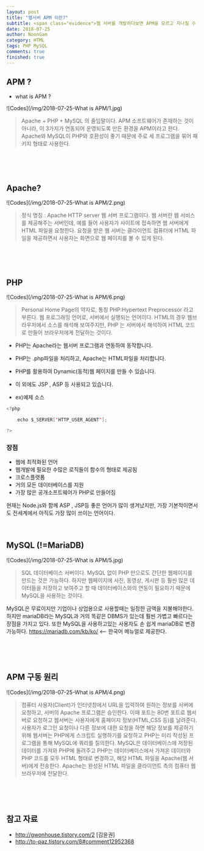 ```yaml
---
layout: post
title: "웹서버 APM 이란?"
subtitle: <span class="evidence">웹 서버를 개발하다보면 APM을 모르고 지나칠 수 없다.</span>
date: 2018-07-25
author: NoonGam
category: HTML
tags: PHP MySQL
comments: true
finished: true
---
```




## APM ?

- what is APM ? <br>

![Codes](/img/2018-07-25-What is APM/1.jpg)
> Apache + PHP + MySQL 의 줄임말이다. APM 소프트웨어가 존재하는 것이 아니라, 이 3가지가 연동되어 운영되도록 만든 환경을 APM이라고 한다. Apache와 MySQL이 PHP와 호환성이 좋기 때문에 주로 세 프로그램을 묶어 패키지 형태로 사용한다.


<br><br><br>

## Apache?

![Codes](/img/2018-07-25-What is APM/2.png)
> 정식 명칭 : Apache HTTP server
웹 서버 프로그램이다. 웹 서버란 웹 서비스를 제공해주는 서버인데, 예를 들어 사용자가 사이트에 접속하면 웹 서버에게 HTML 파일을 요청한다. 요청을 받은 웹 서버는 클라이언트 컴퓨터에 HTML 파일을 제공하면서 사용자는 화면으로 웹 페이지를 볼 수 있게 된다.

<br><br><br>

## PHP

![Codes](/img/2018-07-25-What is APM/6.png)

> Personal Home Page의 약자로, 통칭 PHP:Hypertext Preprocessor 라고 부른다.
웹 프로그래밍 언어로, 서버에서 실행되는 언어이다. HTML의 경우 웹브라우저에서 소스를 해석해 보여주지만, PHP 는 서버에서 해석하여 HTML 코드로 만들어 브라우저에게 전달하는 것이다.

- PHP는 Apache라는 웹서버 프로그램과 연동하여 동작합니다.
- PHP는 .php파일을 처리하고, Apache는 HTML파일을 처리합니다.
- PHP를 활용하여 Dynamic(동적)웹 페이지를 만들 수 있습니다.
- 이 외에도 JSP , ASP 등 사용되고 있습니다.

- ex)예제 소스
```java
<?php

    echo $_SERVER['HTTP_USER_AGENT'];

?>
```


### 장점

- 웹에 최적화된 언어
- 웹개발에 필요한 수많은 로직들이 함수의 형태로 제공됨
- 크로스플랫폼
- 거의 모든 데이터베이스를 지원
- 가장 많은 공개소프트웨어가 PHP로 만들어짐

현재는 Node.js와 함께 ASP , JSP등 좋은 언어가 많이 생겨났지만, 가장 기본적이면서도 전세계에서 아직도 가장 많이 쓰이는 언어이다.
<br><br><br>

## MySQL (!=MariaDB)

![Codes](/img/2018-07-25-What is APM/5.jpg)

> SQL 데이터베이스 서버이다. MySQL 없이 PHP 만으로도 간단한 웹페이지를 만드는 것은 가능하다. 하지만 웹페이지에 사진, 동영상, 게시판 등 훨씬 많은 데이터들을 저장하고 보여주고 할 때 데이터베이스와의 연동이 필요하기 때문에 MySQL을 사용하는 것이다.

MySQL은 무료이지만 기업이나 상업용으로 사용할때는 일정한 금액을 지불해야한다. 하지만 mariaDB라는 MySQL과 거의 똑같은 DBMS가 있는데 훨씬 가볍고 빠르다는 장점을 가지고 있다. 또한 MySQL을 사용하고있는 사용자도 손 쉽게 mariaDB로 변경 가능하다.
https://mariadb.com/kb/ko/ <-- 한국어 메뉴얼로 제공한다.

<br><br><br>

## APM 구동 원리

![Codes](/img/2018-07-25-What is APM/4.png)

> 컴퓨터 사용자(Client)가 인터넷창에서 URL을 입력하여 원하는 정보를 서버에 요청하고, 서버의 Apache 프로그램은 승인한다. 이때 포트는 80번 포트로 웹서버로 요청하고 웹서버는 사용자에게 홈페이지 정보(HTML,CSS 등)를 날려준다.
사용자가 로그인 요청이나 다른 정보에 대한 요청을 하면 해당 정보를 제공하기 위해 웹서버는 PHP에게 스크립트 실행하기를 요청하고 PHP는 미리 작성된 프로그램을 통해 MySQL에 쿼리를 질의한다.
MySQL은 데이터베이스에 저장된 데이터를 가져와 PHP에 돌려주고 PHP는 데이터베이스에서 가져온 데이터와 PHP 코드를 모두 HTML 형태로 변경하고, 해당 HTML 파일을 Apache(웹 서버)에게 전송한다.
Apache는 완성된 HTML 파일을 클라이언트 측의 컴퓨터 웹 브라우저에 전달한다.

<br><br><br>

## 참고 자료

- http://gwonhouse.tistory.com/2 [김윤권]
- http://to-paz.tistory.com/8#comment12952368
